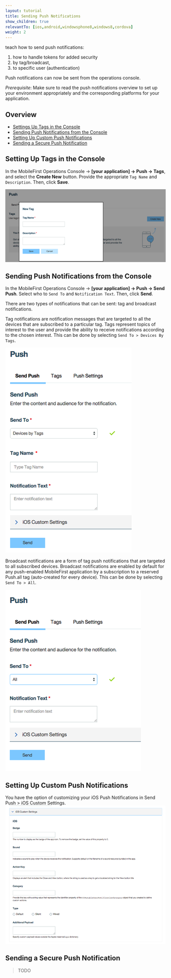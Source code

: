 ```yaml
---
layout: tutorial
title: Sending Push Notifications
show_children: true
relevantTo: [ios,android,windowsphone8,windows8,cordova]
weight: 2
---
```

teach how to send push notifications: 
1. how to handle tokens for added security
2. by tag/broadcast, 
3. to specific user (authentication)

Push notifications can now be sent from the operations console.

*Prerequisite*: Make sure to read the push notifications overview to set up your environment appropriately and the corresponding platforms for your application.

## Overview

* [Settings Up Tags in the Console](#setting-up-tags)
* [Sending Push Notifications from the Console](#sending-push-notifications)
* [Setting Up Custom Push Notifications](#sending-custom-notifications)
* [Sending a Secure Push Notification](#sending-secure-notifications)

## Setting Up Tags in the Console
In the MobileFirst Operations Console → **[your application] → Push → Tags**, and select the **Create New** button. Provide the appropriate `Tag Name` and `Description`. Then,  click **Save**.

![set-up-tags](set-up-tags.png)

## Sending Push Notifications from the Console
In the MobileFirst Operations Console → **[your application] → Push → Send Push**. 
Select who to `Send To` and `Notification Text`. Then,  click **Send**.

There are two types of notifications that can be sent: tag and broadcast notifications.

Tag notifications are notification messages that are targeted to all the devices that are subscribed to a particular tag. Tags represent topics of interest to the user and provide the ability to receive notifications according to the chosen interest. This can be done by selecting `Send To > Devices By Tags`.

![send-by-tag](send-by-tag.png)

Broadcast notifications are a form of tag push notifications that are targeted to all subscribed devices. Broadcast notifications are enabled by default for any push-enabled MobileFirst application by a subscription to a reserved Push.all tag (auto-created for every device). This can be done by selecting `Send To > All`.

![send-to-all](send-to-all.png)

## Setting Up Custom Push Notifications
You have the option of customizing your iOS Push Notifications in Send Push > iOS Custom Settings.
![set-up-custom-tags](set-up-custom-tags.png)

## Sending a Secure Push Notification
>TODO